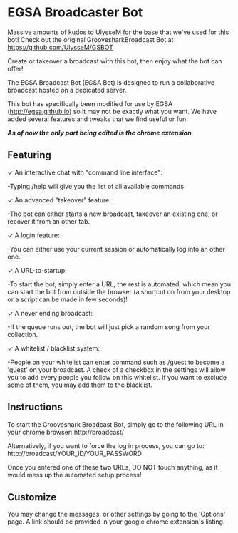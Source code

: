 EGSA Broadcaster Bot
===========================
Massive amounts of kudos to UlysseM for the base that we've used for this bot!
Check out the original GroovesharkBroadcast Bot at https://github.com/UlysseM/GSBOT


Create or takeover a broadcast with this bot, then enjoy what the bot can offer!

The EGSA Broadcast Bot (EGSA Bot) is designed to run a collaborative broadcast hosted on a dedicated server.

This bot has specifically been modified for use by EGSA (http://egsa.github.io) so it may not be exactly what you want.
We have added several features and tweaks that we find useful or fun.

***As of now the only part being edited is the chrome extension***

Featuring
---------

✓ An interactive chat with "command line interface":

 -Typing /help will give you the list of all available commands

✓ An advanced "takeover" feature:

 -The bot can either starts a new broadcast, takeover an existing one, or recover it from an other tab.

✓ A login feature:

 -You can either use your current session or automatically log into an other one.

✓ A URL-to-startup:

 -To start the bot, simply enter a URL, the rest is automated, which mean you can start the bot from outside the browser (a shortcut on from your desktop or a script can be made in few seconds)!

✓ A never ending broadcast:

 -If the queue runs out, the bot will just pick a random song from your collection.

✓ A whitelist / blacklist system:

 -People on your whitelist can enter command such as /guest to become a 'guest' on your broadcast. A check of a checkbox in the settings will allow you to add every people you follow on this whitelist. If you want to exclude some of them, you may add them to the blacklist.


Instructions
------------


To start the Grooveshark Broadcast Bot, simply go to the following URL in your chrome browser:
  http://broadcast/

Alternatively, if you want to force the log in process, you can go to:
  http://broadcast/YOUR_ID/YOUR_PASSWORD

Once you entered one of these two URLs, DO NOT touch anything, as it would mess up the automated setup process!


Customize
---------


You may change the messages, or other settings by going to the 'Options' page. A link should be provided in your google chrome extension's listing.
